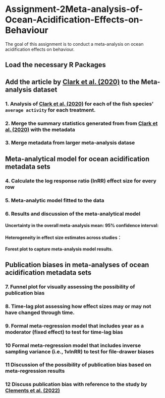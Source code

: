 # Assignment-2Meta-analysis-of-Ocean-Acidification-Effects-on-Behaviour
 The goal of this assignment is to conduct a meta-analysis on ocean acidification effects on behaviour. 
## **Load the necessary R Packages**

## **Add the article by [Clark et al. (2020)](https://doi.org/10.1038/s41586-019-1903-y) to the Meta-analysis dataset**

### 1. Analysis of [Clark et al. (2020)](https://doi.org/10.1038/s41586-019-1903-y) for each of the fish species’ `average activity` for each treatment.

### 2. Merge the summary statistics generated from from [Clark et al. (2020)](https://doi.org/10.1038/s41586-019-1903-y) with the metadata

### 3. Merge metadata from larger meta-analysis datase

## **Meta-analytical model for ocean acidification metadata sets**

### 4. Calculate the log response ratio (lnRR) effect size for every row

### 5. Meta-analytic model fitted to the data

### 6. Results and discussion of the meta-analytical model

#### Uncertainty in the overall meta-analysis mean: 95% confidence interval:

#### Heterogeneity in effect size estimates across studies：

#### Forest plot to capture meta-analysis model results.

## **Publication biases in meta-analyses of ocean acidification metadata sets**

### 7. Funnel plot for visually assessing the possibility of publication bias  

### 8. Time-lag plot assessing how effect sizes may or may not have changed through time.

### 9. Formal meta-regression model that includes year as a moderator (fixed effect) to test for time-lag bias

### 10 Formal meta-regression model that includes inverse sampling variance (i.e., 1vlnRR) to test for file-drawer biases

### 11 Discussion of the possibility of publication bias based on meta-regression results

### 12 Discuss publication bias with reference to the study by [Clements et al. (2022)](https://doi.org/10.1371/journal.pbio.3001511) 




